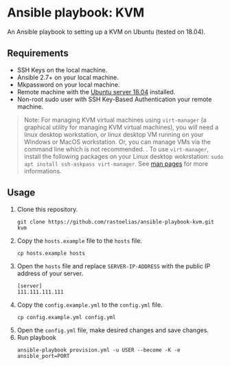 # Ansible playbook: KVM
An Ansible playbook to setting up a KVM on Ubuntu (tested on 18.04).

## Requirements
* SSH Keys on the local machine.
* Ansible 2.7+ on your local machine.
* Mkpassword on your local machine.
* Remote machine with the [Ubuntu server 18.04](http://cdimage.ubuntu.com/releases/18.04.2/release/) installed.
* Non-root sudo user with SSH Key-Based Authentication your remote machine.


> Note: For managing KVM virtual machines using `virt-manager` (a graphical utility for managing KVM virtual machines), you will need a linux desktop workstation, or linux desktop VM running on your Windows or MacOS workstation. Or, you can manage VMs via the command line which is not recommended.
> .
To use `virt-manager`, install the following packages on your Linux desktop wokrstation:
`sudo apt install ssh-askpass virt-manager`. See [man pages](https://virt-manager.org/screenshots/) for more informations.

## Usage
1. Clone this repository.
    ```
    git clone https://github.com/rastoelias/ansible-playbook-kvm.git kvm
    ```
2. Copy the `hosts.example` file to the `hosts` file.
    ```
    cp hosts.example hosts
    ```
3. Open the `hosts` file and replace `SERVER-IP-ADDRESS` with the public IP address of your server.
    ```
    [server]
    111.111.111.111
    ```
4. Copy the `config.example.yml` to the `config.yml` file.
    ```
    cp config.example.yml config.yml
    ```
5. Open the `config.yml` file, make desired changes and save changes.
6. Run playbook
    ```
    ansible-playbook provision.yml -u USER --become -K -e ansible_port=PORT
    ```
